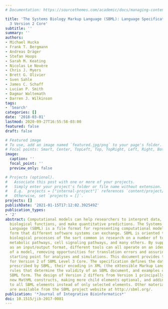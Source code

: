 ```yaml
---
# Documentation: https://sourcethemes.com/academic/docs/managing-content/

title: 'The Systems Biology Markup Language (SBML): Language Specification for Level
  3 Version 2 Core'
subtitle: ''
summary: ''
authors:
- Michael Hucka
- Frank T. Bergmann
- Andreas Dräger
- Stefan Hoops
- Sarah M. Keating
- Nicolas Le Novère
- Chris J. Myers
- Brett G. Olivier
- Sven Sahle
- James C. Schaff
- Lucian P. Smith
- Dagmar Waltemath
- Darren J. Wilkinson
tags:
- 'Search'
categories: []
date: '2018-03-01'
lastmod: 2020-09-27T16:55:58-03:00
featured: false
draft: false

# Featured image
# To use, add an image named `featured.jpg/png` to your page's folder.
# Focal points: Smart, Center, TopLeft, Top, TopRight, Left, Right, BottomLeft, Bottom, BottomRight.
image:
  caption: ''
  focal_point: ''
  preview_only: false

# Projects (optional).
#   Associate this post with one or more of your projects.
#   Simply enter your project's folder or file name without extension.
#   E.g. `projects = ["internal-project"]` references `content/project/deep-learning/index.md`.
#   Otherwise, set `projects = []`.
projects: []
publishDate: '2021-01-15T17:12:02.392549Z'
publication_types:
- '2'
abstract: Computational models can help researchers to interpret data, understand
  biological functions, and make quantitative predictions. The Systems Biology Markup
  Language (SBML) is a file format for representing computational models in a declarative
  form that different software systems can exchange. SBML is oriented towards describing
  biological processes of the sort common in research on a number of topics, including
  metabolic pathways, cell signaling pathways, and many others. By supporting SBML
  as an input/output format, different tools can all operate on an identical representation
  of a model, removing opportunities for translation errors and assuring a common
  starting point for analyses and simulations. This document provides the specification
  for Version 2 of SBML Level 3 Core. The specification defines the data structures
  prescribed by SBML, their encoding in XML (the eXtensible Markup Language), validation
  rules that determine the validity of an SBML document, and examples of models in
  SBML form. The design of Version 2 differs from Version 1 principally in allowing
  new MathML constructs, making more child elements optional, and adding identifiers
  to all SBML elements instead of only selected elements. Other materials and software
  are available from the SBML project website at http://sbml.org/.
publication: '*Journal of Integrative Bioinformatics*'
doi: 10.1515/jib-2017-0081
---
```

